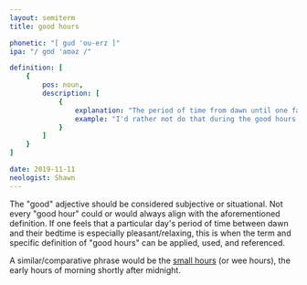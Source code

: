 ```yaml
---
layout: semiterm
title: good hours

phonetic: "[ gud 'ou-erz ]"
ipa: "/ gʊd 'aʊəz /"

definition: [
	{
		pos: noun,
		description: [
			{
				explanation: "The period of time from dawn until one falls asleep that allows for a feeling of peacefulness and relaxation.",
				example: "I'd rather not do that during the good hours."
			}
		]
	}
]

date: 2019-11-11
neologist: Shawn
---
```


<p class="info-text">The "good" adjective should be considered subjective or situational. Not every "good hour" could or would always align with the aforementioned definition. If one feels that a particular day's period of time between dawn and their bedtime is especially pleasant/relaxing, this is when the term and specific definition of "good hours" can be applied, used, and referenced.</p>

<p class="info-text">A similar/comparative phrase would be the <a href="https://en.wiktionary.org/wiki/small_hours">small hours</a> (or wee hours), the early hours of morning shortly after midnight.</p>
